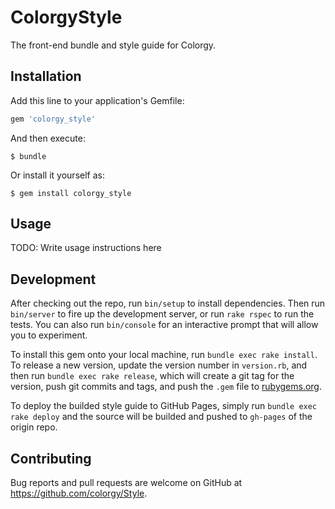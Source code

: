# ColorgyStyle

The front-end bundle and style guide for Colorgy.

## Installation

Add this line to your application's Gemfile:

```ruby
gem 'colorgy_style'
```

And then execute:

    $ bundle

Or install it yourself as:

    $ gem install colorgy_style

## Usage

TODO: Write usage instructions here

## Development

After checking out the repo, run `bin/setup` to install dependencies. Then run `bin/server` to fire up the development server, or run `rake rspec` to run the tests. You can also run `bin/console` for an interactive prompt that will allow you to experiment.

To install this gem onto your local machine, run `bundle exec rake install`. To release a new version, update the version number in `version.rb`, and then run `bundle exec rake release`, which will create a git tag for the version, push git commits and tags, and push the `.gem` file to [rubygems.org](https://rubygems.org).

To deploy the builded style guide to GitHub Pages, simply run `bundle exec rake deploy` and the source will be builded and pushed to `gh-pages` of the origin repo.

## Contributing

Bug reports and pull requests are welcome on GitHub at https://github.com/colorgy/Style.

